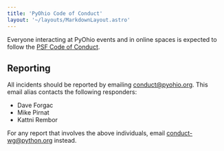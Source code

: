 ```yaml
---
title: 'PyOhio Code of Conduct'
layout: '~/layouts/MarkdownLayout.astro'
---
```


Everyone interacting at PyOhio events and in online spaces is expected to follow the [PSF Code of Conduct](https://www.python.org/psf/conduct/).

## Reporting

All incidents should be reported by emailing conduct@pyohio.org. This email alias contacts the following responders:

- Dave Forgac
- Mike Pirnat
- Kattni Rembor

For any report that involves the above individuals, email conduct-wg@python.org instead.
